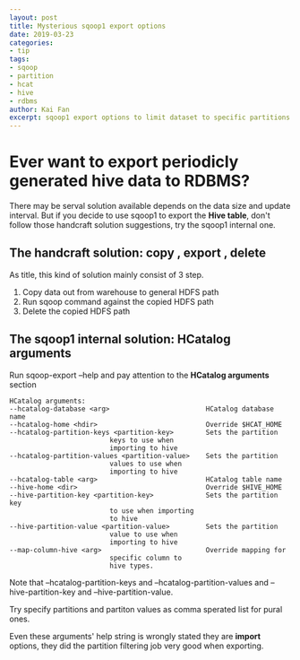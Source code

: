 ```yaml
---
layout: post
title: Mysterious sqoop1 export options
date: 2019-03-23
categories: 
- tip
tags: 
- sqoop
- partition
- hcat
- hive
- rdbms
author: Kai Fan
excerpt: sqoop1 export options to limit dataset to specific partitions
---
```



# Ever want to export periodicly generated hive data to RDBMS?

There may be serval solution available depends on the data size and
update interval. But if you decide to use sqoop1 to export the
******Hive table******, don't follow those handcraft solution suggestions,
try the sqoop1 internal one.


## The handcraft solution: copy , export , delete

As title, this kind of solution mainly consist of 3 step.

1.  Copy data out from warehouse to general HDFS path
2.  Run sqoop command against the copied HDFS path
3.  Delete the copied HDFS path


## The sqoop1 internal solution: HCatalog arguments

Run <quote>sqoop-export &#x2013;help</quote> and pay attention to the
******HCatalog arguments****** section

    HCatalog arguments:
    --hcatalog-database <arg>                        HCatalog database name
    --hcatalog-home <hdir>                           Override $HCAT_HOME
    --hcatalog-partition-keys <partition-key>        Sets the partition
    						 keys to use when
    						 importing to hive
    --hcatalog-partition-values <partition-value>    Sets the partition
    						 values to use when
    						 importing to hive
    --hcatalog-table <arg>                           HCatalog table name
    --hive-home <dir>                                Override $HIVE_HOME
    --hive-partition-key <partition-key>             Sets the partition key
    						 to use when importing
    						 to hive
    --hive-partition-value <partition-value>         Sets the partition
    						 value to use when
    						 importing to hive
    --map-column-hive <arg>                          Override mapping for
    						 specific column to
    						 hive types.

Note that &#x2013;hcatalog-partition-keys and &#x2013;hcatalog-partition-values
and &#x2013;hive-partition-key and &#x2013;hive-partition-value. 

Try specify partitions and partiton values as comma sperated list
for pural ones.

Even these arguments' help string is wrongly stated they are
******import****** options, they did the partition filtering job very
good when exporting.

